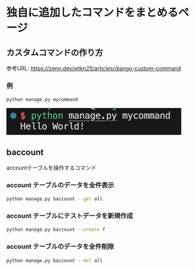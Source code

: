 # 独自に追加したコマンドをまとめるページ

## カスタムコマンドの作り方
参考URL: https://zenn.dev/wtkn25/articles/django-custom-command

### 例
```sh
python manage.py mycommand
```
![mycommandの実行結果](exec_mycommand.png)

## baccount
accountテーブルを操作するコマンド

### account テーブルのデータを全件表示
```sh
python manage.py baccount --get all
```

### account テーブルにテストデータを新規作成
```sh
python manage.py baccount --create f
```

### account テーブルのデータを全件削除
```sh
python manage.py baccount --del all
```
